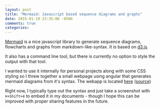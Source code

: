 ```yaml
---
layout: post
title: "Mermaid: Javascript based sequence diagrams and graphs"
date: 2015-01-19 23:35:00 -0500
comments: true
categories:
---
```

[Mermaid](https://github.com/knsv/mermaid) is a nice javascript library to generate sequence diagrams, flowcharts and graphs from markdown-like-syntax. It is based on [d3.js](http://d3js.org/).

It also has a command line tool, but there is currently no option to style the output with that tool.

I wanted to use it internally for personal projects along with some CSS styling so I threw together a small webpage using angular that generates mermaid diagrams from it's syntax. The webapp is located [here](http://www.naseer.in/mermaid-webapp/) ([source](https://github.com/naseer/mermaid-webapp))

Right now, I typically type out the syntax and just take a screenshot with `⌘+Shift+4` to embed it in my documents - though I hope this can be improved with proper sharing features in the future.
